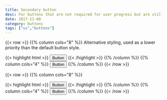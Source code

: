 ```yaml
---
title: Secondary button
desc: For buttons that are not required for user progress but are still important.
date: 2017-11-08
category: buttons
tags: ["ui","buttons"]
---
```

{{< row >}}
{{% column cols="8" %}}
Alternative styling, used as a lower priority than the default button style.

{{< highlight html >}}
<button type="button" class="btn btn--secondary">Button</button>
{{< /highlight >}}
{{% /column %}}
{{% column cols="4" %}}
<button type="button" class="btn btn--secondary">Button</button>
{{% /column %}}
{{< /row >}}

{{< row >}}
{{% column cols="8" %}}

{{< highlight html >}}
<button type="button" class="btn btn--secondary btn--blue">Button</button>
{{< /highlight >}}
{{% /column %}}
{{% column cols="4" %}}
<button type="button" class="btn btn--secondary btn--blue">Button</button>
{{% /column %}}
{{< /row >}}